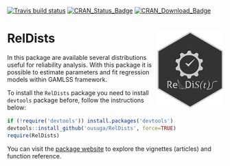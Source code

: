 [![Travis build status](https://travis-ci.org/ousuga/RelDists.svg?branch=master)](https://travis-ci.org/ousuga/RelDists)
[![CRAN\_Status\_Badge](http://www.r-pkg.org/badges/version-ago/RelDists)](https://cran.r-project.org/package=RelDists)
[![CRAN\_Download\_Badge](http://cranlogs.r-pkg.org/badges/RelDists)](https://cran.r-project.org/package=RelDists) 

# RelDists <img src="man/figures/RelDists4.3_gris.png" align="right" height="180" align="right"/>

In this package are available several distributions useful for reliability analysis. With this package it is possible to estimate parameters and fit regression models within GAMLSS framework.

To install the `RelDists` package you need to install `devtools` package before, follow the instructions below:

```r
if (!require('devtools')) install.packages('devtools')
devtools::install_github('ousuga/RelDists', force=TRUE)
require(RelDists)
```
You can visit the [package website](https://ousuga.github.io/RelDists/) to explore the vignettes (articles) and function reference. 
